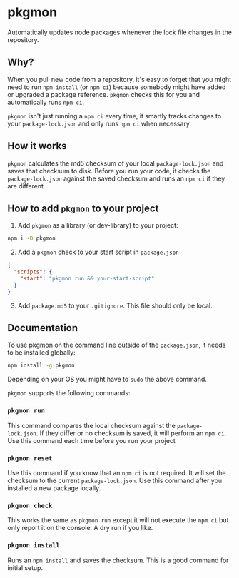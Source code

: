 # pkgmon

Automatically updates node packages whenever the lock file changes in the repository.

## Why?

When you pull new code from a repository, it's easy to forget that you might need to run `npm install` (or `npm ci`) because somebody might have added or upgraded a package reference. `pkgmon` checks this for you and automatically runs `npm ci`.

`pkgmon` isn't just running a `npm ci` every time, it smartly tracks changes to your `package-lock.json` and only runs `npm ci` when necessary.

## How it works

`pkgmon` calculates the md5 checksum of your local `package-lock.json` and saves that checksum to disk. Before you run your code, it checks the `package-lock.json` against the saved checksum and runs an `npm ci` if they are different.

## How to add `pkgmon` to your project

1. Add `pkgmon` as a library (or dev-library) to your project:
```bash
npm i -D pkgmon
```
2. Add a `pkgmon` check to your start script in `package.json`
```json
{
  "scripts": {
    "start": "pkgmon run && your-start-script"
  }
}
```
3. Add `package.md5` to your `.gitignore`. This file should only be local.

## Documentation

To use pkgmon on the command line outside of the `package.json`, it needs to be installed globally:
```bash
npm install -g pkgmon
```
Depending on your OS you might have to `sudo` the above command.

`pkgmon` supports the following commands:

### `pkgmon run`

This command compares the local checksum against the `package-lock.json`. If they differ or no checksum is saved, it will perform an `npm ci`. Use this command each time before you run your project

### `pkgmon reset`

Use this command if you know that an `npm ci` is not required. It will set the checksum to the current `package-lock.json`. Use this command after you installed a new package locally.

### `pkgmon check`

This works the same as `pkgmon run` except it will not execute the `npm ci` but only report it on the console. A dry run if you like.

### `pkgmon install`

Runs an `npm install` and saves the checksum. This is a good command for initial setup.

